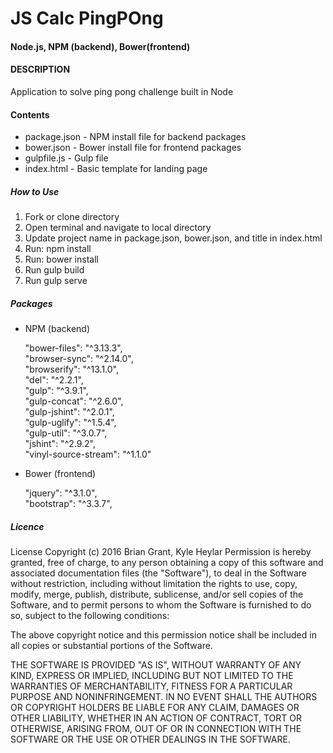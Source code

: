 # JS Calc PingPOng
#### Node.js, NPM (backend), Bower(frontend)
#### DESCRIPTION

Application to solve ping pong challenge built in Node
#### Contents

* package.json - NPM install file for backend packages
* bower.json - Bower install file for frontend packages
* gulpfile.js - Gulp file
* index.html - Basic template for landing page

##### How to Use

1. Fork or clone directory
2. Open terminal and navigate to local directory
3. Update project name in package.json, bower.json, and title in index.html
4. Run: npm install
5. Run: bower install
6. Run gulp build
7. Run gulp serve

##### Packages

* NPM (backend)

    "bower-files": "^3.13.3",<br>
    "browser-sync": "^2.14.0",<br>
    "browserify": "^13.1.0",<br>
    "del": "^2.2.1",<br>
    "gulp": "^3.9.1",<br>
    "gulp-concat": "^2.6.0",<br>
    "gulp-jshint": "^2.0.1",<br>
    "gulp-uglify": "^1.5.4",<br>
    "gulp-util": "^3.0.7",<br>
    "jshint": "^2.9.2",<br>
    "vinyl-source-stream": "^1.1.0"<br>

* Bower (frontend)

    "jquery": "^3.1.0",<br>
    "bootstrap": "^3.3.7",<br>


##### Licence

License Copyright (c) 2016 Brian Grant, Kyle Heylar
Permission is hereby granted, free of charge, to any person obtaining a copy of this software and associated documentation files (the "Software"), to deal in the Software without restriction, including without limitation the rights to use, copy, modify, merge, publish, distribute, sublicense, and/or sell copies of the Software, and to permit persons to whom the Software is furnished to do so, subject to the following conditions:

The above copyright notice and this permission notice shall be included in all copies or substantial portions of the Software.

THE SOFTWARE IS PROVIDED "AS IS", WITHOUT WARRANTY OF ANY KIND, EXPRESS OR IMPLIED, INCLUDING BUT NOT LIMITED TO THE WARRANTIES OF MERCHANTABILITY, FITNESS FOR A PARTICULAR PURPOSE AND NONINFRINGEMENT. IN NO EVENT SHALL THE AUTHORS OR COPYRIGHT HOLDERS BE LIABLE FOR ANY CLAIM, DAMAGES OR OTHER LIABILITY, WHETHER IN AN ACTION OF CONTRACT, TORT OR OTHERWISE, ARISING FROM, OUT OF OR IN CONNECTION WITH THE SOFTWARE OR THE USE OR OTHER DEALINGS IN THE SOFTWARE.
